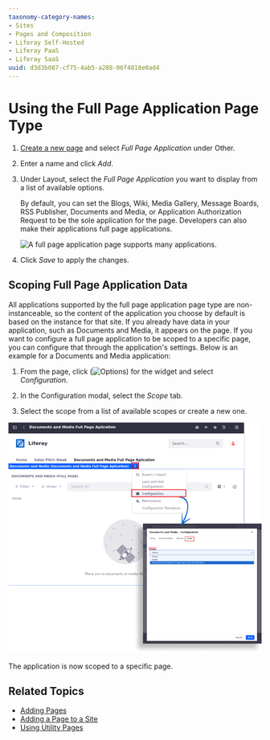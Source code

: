 ```yaml
---
taxonomy-category-names:
- Sites
- Pages and Composition
- Liferay Self-Hosted
- Liferay PaaS
- Liferay SaaS
uuid: d3d3b087-cf75-4ab5-a288-06f4018e0ad4
---
```


# Using the Full Page Application Page Type

1. [Create a new page](./adding-a-page-to-a-site.md) and select *Full Page Application* under Other.

1. Enter a name and click *Add*.

1. Under Layout, select the *Full Page Application* you want to display from a list of available options.

   By default, you can set the Blogs, Wiki, Media Gallery, Message Boards, RSS Publisher, Documents and Media, or Application Authorization Request to be the sole application for the page. Developers can also make their applications full page applications.

   ![A full page application page supports many applications.](./using-the-full-page-application-page/images/01.png)

1. Click *Save* to apply the changes.

## Scoping Full Page Application Data

All applications supported by the full page application page type are non-instanceable, so the content of the application you choose by default is based on the instance for that site. If you already have data in your application, such as Documents and Media, it appears on the page. If you want to configure a full page application to be scoped to a specific page, you can configure that through the application's settings. Below is an example for a Documents and Media application:

1. From the page, click (![Options](../../../images/icon-app-options.png)) for the widget and select *Configuration*.

1. In the Configuration modal, select the *Scope* tab.

1. Select the scope from a list of available scopes or create a new one.

![Configuring the scope of the application.](./using-the-full-page-application-page/images/02.png)

The application is now scoped to a specific page.

## Related Topics

- [Adding Pages](../adding-pages.md)
- [Adding a Page to a Site](./adding-a-page-to-a-site.md)
- [Using Utility Pages](./using-utility-pages.md)
